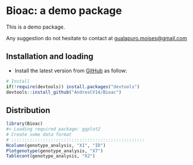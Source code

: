 Bioac: a demo package
===============================================

This is a demo package.

Any suggestion do not hesitate to contact at gualapuro.moises@gmail.com

Installation and loading
------------------------

-   Install the latest version from [GitHub](https://github.com/AndresCV14/Bioac) as follow:

``` r
# Install
if(!require(devtools)) install.packages("devtools")
devtools::install_github("AndresCV14/Bioac")
```

Distribution
------------

``` r
library(Bioac)
#> Loading required package: ggplot2
# Create some data format
# :::::::::::::::::::::::::::::::::::::::::::::::::::
Ncolumn(genotype_analysis, "X1", "ID")
Plotgenotype(genotype_analysis, "X7")
Tablecont(genotype_analysis, "X2")
```

